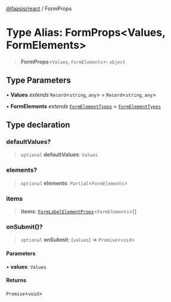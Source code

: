[@faasjs/react](../README.md) / FormProps

# Type Alias: FormProps\<Values, FormElements\>

> **FormProps**\<`Values`, `FormElements`\>: `object`

## Type Parameters

• **Values** *extends* `Record`\<`string`, `any`\> = `Record`\<`string`, `any`\>

• **FormElements** *extends* [`FormElementTypes`](FormElementTypes.md) = [`FormElementTypes`](FormElementTypes.md)

## Type declaration

### defaultValues?

> `optional` **defaultValues**: `Values`

### elements?

> `optional` **elements**: `Partial`\<`FormElements`\>

### items

> **items**: [`FormLabelElementProps`](FormLabelElementProps.md)\<`FormElements`\>[]

### onSubmit()?

> `optional` **onSubmit**: (`values`) => `Promise`\<`void`\>

#### Parameters

• **values**: `Values`

#### Returns

`Promise`\<`void`\>
